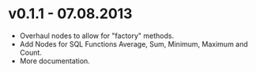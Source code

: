 # v0.1.1 - 07.08.2013
* Overhaul nodes to allow for "factory" methods.
* Add Nodes for SQL Functions Average, Sum, Minimum, Maximum and Count.
* More documentation.
